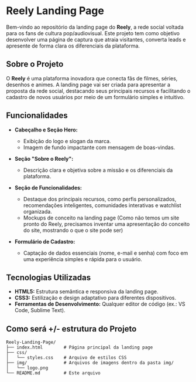 # Reely Landing Page

Bem-vindo ao repositório da landing page do **Reely**, a rede social voltada para os fans de cultura pop/audiovisual. Este projeto tem como objetivo desenvolver uma página de captura que atraia visitantes, converta leads e apresente de forma clara os diferenciais da plataforma.

## Sobre o Projeto

O **Reely** é uma plataforma inovadora que conecta fãs de filmes, séries, desenhos e animes. A landing page vai ser criada para apresentar a proposta da rede social, destacando seus principais recursos e facilitando o cadastro de novos usuários por meio de um formulário simples e intuitivo.

## Funcionalidades

- **Cabeçalho e Seção Hero:**  
  - Exibição do logo e slogan da marca.  
  - Imagem de fundo impactante com mensagem de boas-vindas.

- **Seção "Sobre o Reely":**  
  - Descrição clara e objetiva sobre a missão e os diferenciais da plataforma.

- **Seção de Funcionalidades:**  
  - Destaque dos principais recursos, como perfis personalizados, recomendações inteligentes, comunidades interativas e watchlist organizada.
  - Mockups de conceito na landing page (Como não temos um site pronto do Reely, precisamos inventar uma apresentação do conceito do site, mostrando o que o site pode ser)
    
- **Formulário de Cadastro:**  
  - Captação de dados essenciais (nome, e-mail e senha) com foco em uma experiência simples e rápida para o usuário.

## Tecnologias Utilizadas

- **HTML5:** Estrutura semântica e responsiva da landing page.
- **CSS3:** Estilização e design adaptativo para diferentes dispositivos.
- **Ferramentas de Desenvolvimento:** Qualquer editor de código (ex.: VS Code, Sublime Text).

## Como será +/- estrutura do Projeto

```plaintext
Reely-Landing-Page/
├── index.html        # Página principal da landing page
├── css/
│   └── styles.css    # Arquivo de estilos CSS
├── img/              # Arquivos de imagens dentro da pasta img/
│   └── logo.png
└── README.md         # Este arquivo
